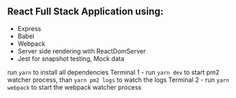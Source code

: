 ## React Full Stack Application using:
- Express
- Babel
- Webpack
- Server side rendering with ReactDomServer
- Jest for snapshot testing, Mock data

run `yarn` to install all dependencies
Terminal 1 - run `yarn dev` to start pm2 watcher process, than `yarn pm2 logs` to watch the logs
Terminal 2 - run `yarn webpack` to start the webpack watcher process